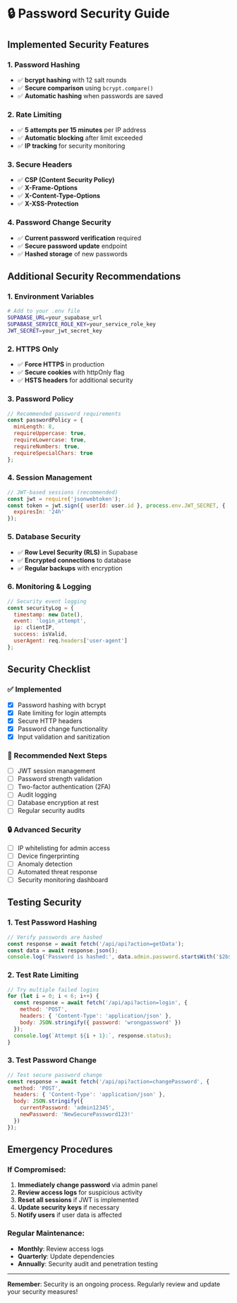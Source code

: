 # 🔒 Password Security Guide

## **Implemented Security Features**

### **1. Password Hashing**
- ✅ **bcrypt hashing** with 12 salt rounds
- ✅ **Secure comparison** using `bcrypt.compare()`
- ✅ **Automatic hashing** when passwords are saved

### **2. Rate Limiting**
- ✅ **5 attempts per 15 minutes** per IP address
- ✅ **Automatic blocking** after limit exceeded
- ✅ **IP tracking** for security monitoring

### **3. Secure Headers**
- ✅ **CSP (Content Security Policy)**
- ✅ **X-Frame-Options**
- ✅ **X-Content-Type-Options**
- ✅ **X-XSS-Protection**

### **4. Password Change Security**
- ✅ **Current password verification** required
- ✅ **Secure password update** endpoint
- ✅ **Hashed storage** of new passwords

## **Additional Security Recommendations**

### **1. Environment Variables**
```bash
# Add to your .env file
SUPABASE_URL=your_supabase_url
SUPABASE_SERVICE_ROLE_KEY=your_service_role_key
JWT_SECRET=your_jwt_secret_key
```

### **2. HTTPS Only**
- ✅ **Force HTTPS** in production
- ✅ **Secure cookies** with httpOnly flag
- ✅ **HSTS headers** for additional security

### **3. Password Policy**
```javascript
// Recommended password requirements
const passwordPolicy = {
  minLength: 8,
  requireUppercase: true,
  requireLowercase: true,
  requireNumbers: true,
  requireSpecialChars: true
};
```

### **4. Session Management**
```javascript
// JWT-based sessions (recommended)
const jwt = require('jsonwebtoken');
const token = jwt.sign({ userId: user.id }, process.env.JWT_SECRET, { 
  expiresIn: '24h' 
});
```

### **5. Database Security**
- ✅ **Row Level Security (RLS)** in Supabase
- ✅ **Encrypted connections** to database
- ✅ **Regular backups** with encryption

### **6. Monitoring & Logging**
```javascript
// Security event logging
const securityLog = {
  timestamp: new Date(),
  event: 'login_attempt',
  ip: clientIP,
  success: isValid,
  userAgent: req.headers['user-agent']
};
```

## **Security Checklist**

### **✅ Implemented**
- [x] Password hashing with bcrypt
- [x] Rate limiting for login attempts
- [x] Secure HTTP headers
- [x] Password change functionality
- [x] Input validation and sanitization

### **🔄 Recommended Next Steps**
- [ ] JWT session management
- [ ] Password strength validation
- [ ] Two-factor authentication (2FA)
- [ ] Audit logging
- [ ] Database encryption at rest
- [ ] Regular security audits

### **🔒 Advanced Security**
- [ ] IP whitelisting for admin access
- [ ] Device fingerprinting
- [ ] Anomaly detection
- [ ] Automated threat response
- [ ] Security monitoring dashboard

## **Testing Security**

### **1. Test Password Hashing**
```javascript
// Verify passwords are hashed
const response = await fetch('/api/api?action=getData');
const data = await response.json();
console.log('Password is hashed:', data.admin.password.startsWith('$2b$'));
```

### **2. Test Rate Limiting**
```javascript
// Try multiple failed logins
for (let i = 0; i < 6; i++) {
  const response = await fetch('/api/api?action=login', {
    method: 'POST',
    headers: { 'Content-Type': 'application/json' },
    body: JSON.stringify({ password: 'wrongpassword' })
  });
  console.log(`Attempt ${i + 1}:`, response.status);
}
```

### **3. Test Password Change**
```javascript
// Test secure password change
const response = await fetch('/api/api?action=changePassword', {
  method: 'POST',
  headers: { 'Content-Type': 'application/json' },
  body: JSON.stringify({ 
    currentPassword: 'admin12345', 
    newPassword: 'NewSecurePassword123!' 
  })
});
```

## **Emergency Procedures**

### **If Compromised:**
1. **Immediately change password** via admin panel
2. **Review access logs** for suspicious activity
3. **Reset all sessions** if JWT is implemented
4. **Update security keys** if necessary
5. **Notify users** if user data is affected

### **Regular Maintenance:**
- **Monthly**: Review access logs
- **Quarterly**: Update dependencies
- **Annually**: Security audit and penetration testing

---

**Remember**: Security is an ongoing process. Regularly review and update your security measures! 